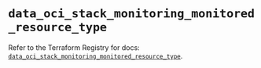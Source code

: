 # `data_oci_stack_monitoring_monitored_resource_type`

Refer to the Terraform Registry for docs: [`data_oci_stack_monitoring_monitored_resource_type`](https://registry.terraform.io/providers/hashicorp/oci/7.19.0/docs/data-sources/stack_monitoring_monitored_resource_type).
